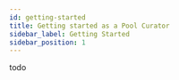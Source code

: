 ```yaml
---
id: getting-started
title: Getting started as a Pool Curator
sidebar_label: Getting Started
sidebar_position: 1
---
```


todo